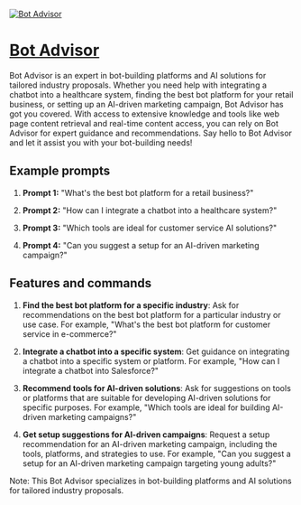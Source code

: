 [![Bot Advisor](https://files.oaiusercontent.com/file-WIVcPoRgA1w8YH7raZ9cEvUd?se=2123-10-18T12%3A43%3A39Z&sp=r&sv=2021-08-06&sr=b&rscc=max-age%3D31536000%2C%20immutable&rscd=attachment%3B%20filename%3Dd1c2d267-58c8-41b6-a61d-c30c29ea1b14.png&sig=vUrSLH8dOwW41mBa45D2oQwbDU%2B6KAueUKO5oDjPkTY%3D)](https://chat.openai.com/g/g-TZTB53IKo-bot-advisor)

# [Bot Advisor](https://chat.openai.com/g/g-TZTB53IKo-bot-advisor)

Bot Advisor is an expert in bot-building platforms and AI solutions for tailored industry proposals. Whether you need help with integrating a chatbot into a healthcare system, finding the best bot platform for your retail business, or setting up an AI-driven marketing campaign, Bot Advisor has got you covered. With access to extensive knowledge and tools like web page content retrieval and real-time content access, you can rely on Bot Advisor for expert guidance and recommendations. Say hello to Bot Advisor and let it assist you with your bot-building needs!

## Example prompts

1. **Prompt 1:** "What's the best bot platform for a retail business?"

2. **Prompt 2:** "How can I integrate a chatbot into a healthcare system?"

3. **Prompt 3:** "Which tools are ideal for customer service AI solutions?"

4. **Prompt 4:** "Can you suggest a setup for an AI-driven marketing campaign?"

## Features and commands

1. **Find the best bot platform for a specific industry**: Ask for recommendations on the best bot platform for a particular industry or use case. For example, "What's the best bot platform for customer service in e-commerce?"

2. **Integrate a chatbot into a specific system**: Get guidance on integrating a chatbot into a specific system or platform. For example, "How can I integrate a chatbot into Salesforce?"

3. **Recommend tools for AI-driven solutions**: Ask for suggestions on tools or platforms that are suitable for developing AI-driven solutions for specific purposes. For example, "Which tools are ideal for building AI-driven marketing campaigns?"

4. **Get setup suggestions for AI-driven campaigns**: Request a setup recommendation for an AI-driven marketing campaign, including the tools, platforms, and strategies to use. For example, "Can you suggest a setup for an AI-driven marketing campaign targeting young adults?"

Note: This Bot Advisor specializes in bot-building platforms and AI solutions for tailored industry proposals.